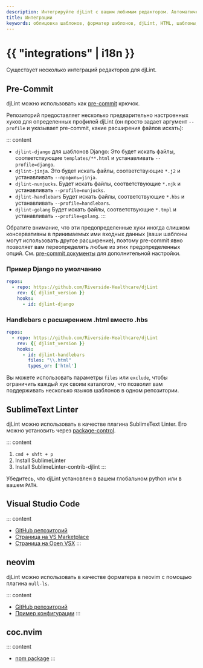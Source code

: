 ```yaml
---
description: Интегрируйте djLint с вашим любимым редактором. Автоматическое форматирование ваших шаблонов с помощью Pre-Commit или Visual Studio Code. Lint с SublimeText.
title: Интеграции
keywords: облицовка шаблонов, форматер шаблонов, djLint, HTML, шаблоны, форматер, линтер, использование, integrations
---
```


# {{ "integrations" | i18n }}

Существует несколько интеграций редакторов для djLint.

## Pre-Commit

djLint можно использовать как [pre-commit](https://pre-commit.com) крючок.

Репозиторий предоставляет несколько предварительно настроенных хуков для определенных профилей djLint (он просто задает аргумент `--profile` и указывает pre-commit, какие расширения файлов искать):

::: content

- `djlint-django` для шаблонов Django:
  Это будет искать файлы, соответствующие `templates/**.html` и устанавливать `--profile=django`.
- `djlint-jinja`.
  Это будет искать файлы, соответствующие `*.j2` и устанавливать `--профиль=jinja`.
- `djlint-nunjucks`.
  Будет искать файлы, соответствующие `*.njk` и устанавливать `--profile=nunjucks`.
- `djlint-handlebars`
  Будет искать файлы, соответствующие `*.hbs` и устанавливать `--profile=handlebars`.
- `djlint-golang`
  Будет искать файлы, соответствующие `*.tmpl` и устанавливать `--profile=golang`.
  :::

Обратите внимание, что эти предопределенные хуки иногда слишком консервативны в принимаемых ими входных данных (ваши шаблоны могут использовать другое расширение), поэтому pre-commit явно позволяет вам переопределять любые из этих предопределенных опций. См. [pre-commit документы](https://pre-commit.com/#pre-commit-configyaml---hooks) для дополнительной настройки.

### Пример Django по умолчанию

```yaml
repos:
  - repo: https://github.com/Riverside-Healthcare/djLint
    rev: {{ djlint_version }}
    hooks:
      - id: djlint-django
```

### Handlebars с расширением .html вместо .hbs

```yaml
repos:
  - repo: https://github.com/Riverside-Healthcare/djLint
    rev: {{ djlint_version }}
    hooks:
      - id: djlint-handlebars
        files: "\\.html"
        types_or: ['html']
```

Вы можете использовать параметры `files` или `exclude`, чтобы ограничить каждый хук своим каталогом, что позволит вам поддерживать несколько языков шаблонов в одном репозитории.

## SublimeText Linter

djLint можно использовать в качестве плагина SublimeText Linter. Его можно установить через [package-control](https://packagecontrol.io/packages/SublimeLinter-contrib-djlint).

::: content

1. `cmd + shft + p`
2. Install SublimeLinter
3. Install SublimeLinter-contrib-djlint
   :::

Убедитесь, что djLint установлен в вашем глобальном python или в вашем `PATH`.

## Visual Studio Code

::: content

- [GitHub репозиторий](https://github.com/monosans/djlint-vscode)
- [Страница на VS Marketplace](https://marketplace.visualstudio.com/items?itemName=monosans.djlint)
- [Страница на Open VSX](https://open-vsx.org/extension/monosans/djlint)
  :::

## neovim

djLint можно использовать в качестве форматера в neovim с помощью плагина `null-ls`.

::: content

- [GitHub репозиторий](https://github.com/jose-elias-alvarez/null-ls.nvim/)
- [Пример конфигурации](https://github.com/shaeinst/roshnivim/blob/5d991fcfa1b8f865f9653a98c6d97a829d4a2add/lua/plugins/null-ls_nvim.lua#L84-L91)
  :::

## coc.nvim

::: content

- [npm package](https://www.npmjs.com/package/coc-htmldjango)
  :::
